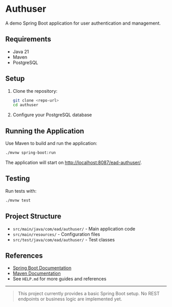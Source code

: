 # Authuser

A demo Spring Boot application for user authentication and management.

## Requirements
- Java 21
- Maven
- PostgreSQL

## Setup
1. Clone the repository:
   ```bash
   git clone <repo-url>
   cd authuser
   ```
2. Configure your PostgreSQL database

## Running the Application
Use Maven to build and run the application:
```bash
./mvnw spring-boot:run
```
The application will start on [http://localhost:8087/ead-authuser/](http://localhost:8087/ead-authuser/).

## Testing
Run tests with:
```bash
./mvnw test
```

## Project Structure
- `src/main/java/com/ead/authuser/` - Main application code
- `src/main/resources/` - Configuration files
- `src/test/java/com/ead/authuser/` - Test classes

## References
- [Spring Boot Documentation](https://spring.io/projects/spring-boot)
- [Maven Documentation](https://maven.apache.org/)
- See `HELP.md` for more guides and references

---

> This project currently provides a basic Spring Boot setup. No REST endpoints or business logic are implemented yet.
